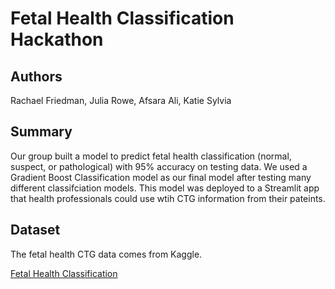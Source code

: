 # Fetal Health Classification Hackathon

## Authors

Rachael Friedman, Julia Rowe, Afsara Ali, Katie Sylvia

## Summary

Our group built a model to predict fetal health classification (normal, suspect, or pathological) with 95% accuracy on testing data. We used a Gradient Boost Classification model as our final model after testing many different classifciation models. This model was deployed to a Streamlit app that health professionals could use wtih CTG information from their pateints.  

## Dataset

The fetal health CTG data comes from Kaggle. 

[Fetal Health Classification](https://www.kaggle.com/andrewmvd/fetal-health-classification)


